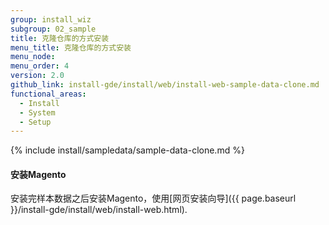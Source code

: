 ```yaml
---
group: install_wiz
subgroup: 02_sample
title: 克隆仓库的方式安装
menu_title: 克隆仓库的方式安装
menu_node:
menu_order: 4
version: 2.0
github_link: install-gde/install/web/install-web-sample-data-clone.md
functional_areas:
  - Install
  - System
  - Setup
---
```


{% include install/sampledata/sample-data-clone.md %}

#### 安装Magento
安装完样本数据之后安装Magento，使用[网页安装向导]({{ page.baseurl }}/install-gde/install/web/install-web.html).
